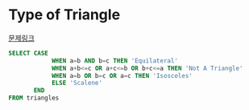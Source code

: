 Type of Triangle
===
[문제링크](https://www.hackerrank.com/challenges/what-type-of-triangle/problem?h_r=internal-search)
```sql
SELECT CASE
            WHEN a=b AND b=c THEN 'Equilateral'
            WHEN a+b<=c OR a+c<=b OR b+c<=a THEN 'Not A Triangle'
            WHEN a=b OR b=c OR a=c THEN 'Isosceles'
            ELSE 'Scalene'
       END
FROM triangles
```
